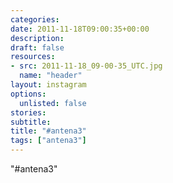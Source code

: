 ```yaml
---
categories:
date: 2011-11-18T09:00:35+00:00
description:
draft: false
resources:
- src: 2011-11-18_09-00-35_UTC.jpg
  name: "header"
layout: instagram
options:
  unlisted: false
stories:
subtitle:
title: "#antena3"
tags: ["antena3"]
---
```


"#antena3"
